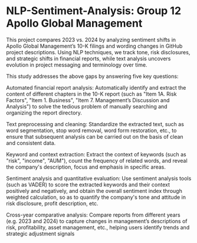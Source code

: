 # NLP-Sentiment-Analysis: Group 12 Apollo Global Management 
This project compares 2023 vs. 2024 by analyzing sentiment shifts in Apollo Global Management’s 10-K filings and wording changes in GitHub project descriptions. Using NLP techniques, we track tone, risk disclosures, and strategic shifts in financial reports, while text analysis uncovers evolution in project messaging and terminology over time.


This study addresses the above gaps by answering five key questions:  

Automated financial report analysis: Automatically identify and extract the content of different chapters in the 10-K report (such as "Item 1A. Risk Factors", "Item 1. Business", "Item 7. Management’s Discussion and Analysis") to solve the tedious problem of manually searching and organizing the report directory.

Text preprocessing and cleaning: Standardize the extracted text, such as word segmentation, stop word removal, word form restoration, etc., to ensure that subsequent analysis can be carried out on the basis of clean and consistent data.

Keyword and context extraction: Extract the context of keywords (such as "risk", "income", "AUM"), count the frequency of related words, and reveal the company's description, focus and emphasis in specific areas.

Sentiment analysis and quantitative evaluation: Use sentiment analysis tools (such as VADER) to score the extracted keywords and their context positively and negatively, and obtain the overall sentiment index through weighted calculation, so as to quantify the company's tone and attitude in risk disclosure, profit description, etc.

Cross-year comparative analysis: Compare reports from different years (e.g. 2023 and 2024) to capture changes in management’s descriptions of risk, profitability, asset management, etc., helping users identify trends and strategic adjustment signals

